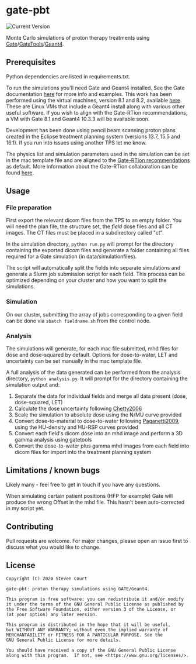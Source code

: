 # gate-pbt
![Current Version](https://img.shields.io/badge/version-0.1.0-green.svg)

Monte Carlo simulations of proton therapy treatments using [Gate](https://gate.uca.fr/#/admin)/[GateTools](https://github.com/OpenGATE/GateTools)/[Geant4](https://geant4.web.cern.ch/).

## Prerequisites
Python dependencies are listed in requirements.txt.  

To run the simulations you'll need Gate and Geant4 installed. 
See the Gate documentation [here](https://gate.uca.fr/documentation#/admin) for more info
and examples. This work has been performed using 
the virtual machines, version 8.1 and 8.2, available [here](https://gate.uca.fr/download/vgate#/admin). 
These are Linux VMs that include a Geant4 install along with various other useful software.
If you wish to align with the Gate-RTion recommendations, a VM with Gate 8.1 and Geant4 10.3.3
will be available soon.  

Development has been done using pencil beam scanning proton plans created in the Eclipse treatment planning system (versions 13.7, 15.5 and 16.1). If you run into issues using another TPS let me know.

The physics list and simulation parameters used in the simulation can be set in the mac 
template file and are aligned to the [Gate-RTion recommendations](https://aapm.onlinelibrary.wiley.com/doi/10.1002/mp.14481) as default. More information about the Gate-RTion collaboration can be found [here](https://gate.uca.fr/download/gate-rtion#/admin).


## Usage

### File preparation
First export the relevant dicom files from the TPS to an empty folder.
You will need the plan file, the structure set, the _field_ dose files and all CT images. 
The CT files must be placed in a subdirectory called "ct".  

In the simulation directory, ```python run.py``` will prompt for the directory containing
the exported dicom files and generate a folder containing all files required for 
a Gate simulation (in data/simulationfiles).  

The script will automatically split the fields into separate simulations and generate a Slurm job 
submission script for each field. This process can be optimized depending on your cluster and how you
want to split the simulations. 


### Simulation
On our cluster, submitting the array of jobs corresponding to a given field can be done via
```sbatch fieldname.sh``` from the control node.


### Analysis
The simulations will generate, for each mac file submitted, mhd files for dose and dose-squared by default. Options for dose-to-water, LET and uncertainty can be set manually in the mac template file.

A full analysis of the data generated can be performed from the analysis directory, ```python analysis.py```.
It will prompt for the directory containing the simulation output and:

1. Separate the data for individual fields and merge all data present (dose, dose-squared, LET)
2. Calculate the dose uncertainty following [Chetty2006](https://pubmed.ncbi.nlm.nih.gov/16798417/)
3. Scale the simulation to absolute dose using the N/MU curve provided
4. Convert dose-to-material to dose-to-water following [Paganetti2009](https://iopscience.iop.org/article/10.1088/0031-9155/54/14/004/pdf), using the HU-density and HU-RSP curves provided
5. Convert each field's dicom dose into an mhd image and perform a 3D gamma analysis using gatetools
6. Convert the dose-to-water plus gamma mhd images from each field into dicom files for import into the treatment planning system





## Limitations / known bugs
Likely many - feel free to get in touch if you have any questions.

When simulating certain patient positions (HFP for example) Gate will produce the wrong Offset in the
mhd file. This hasn't been auto-corrected in my script yet.


## Contributing
Pull requests are welcome. For major changes, please open an issue first to discuss 
what you would like to change.


## License
```
Copyright (C) 2020 Steven Court

gate-pbt: proton therapy simulations using GATE/Geant4.

This program is free software: you can redistribute it and/or modify
it under the terms of the GNU General Public License as published by
the Free Software Foundation, either version 3 of the License, or
(at your option) any later version.

This program is distributed in the hope that it will be useful,
but WITHOUT ANY WARRANTY; without even the implied warranty of
MERCHANTABILITY or FITNESS FOR A PARTICULAR PURPOSE. See the
GNU General Public License for more details.

You should have received a copy of the GNU General Public License
along with this program.  If not, see <https://www.gnu.org/licenses/>.
```
